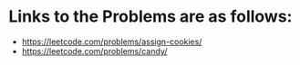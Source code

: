 # Links to the Problems are as follows:

* https://leetcode.com/problems/assign-cookies/
* https://leetcode.com/problems/candy/
